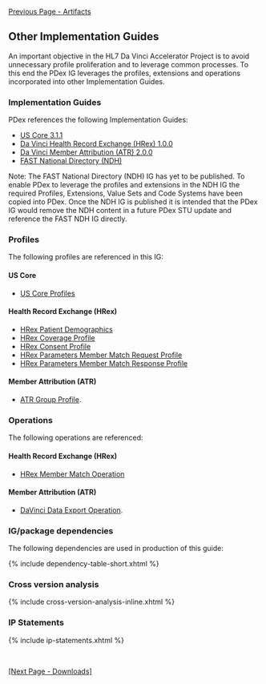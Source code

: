 [Previous Page - Artifacts](artifacts.html)

## Other Implementation Guides

An important objective in the HL7 Da Vinci Accelerator Project is to avoid
unnecessary profile proliferation and to leverage common processes. To this end
the PDex IG leverages the profiles, extensions and operations incorporated into
other Implementation Guides.

### Implementation Guides

PDex references the following Implementation Guides:

- [US Core 3.1.1](http://hl7.org/fhir/us/core/STU3.1.1/)
- [Da Vinci Health Record Exchange (HRex) 1.0.0](http://hl7.org/fhir/us/davinci-hrex/STU1/)
- [Da Vinci Member Attribution (ATR) 2.0.0](http://hl7.org/fhir/us/davinci-atr/2023Jan/)
- [FAST National Directory (NDH)](https://build.fhir.org/ig/HL7/fhir-us-ndh/)

Note: The FAST National Directory (NDH) IG has yet to be published. To enable PDex to leverage the profiles and extensions in the NDH IG the required Profiles, Extensions, Value Sets and Code Systems have been copied into PDex. Once the NDH IG is published it is intended that the PDex IG would remove the NDH content in a future PDex STU update and reference the FAST NDH IG directly.


### Profiles

The following profiles are referenced in this IG:

#### US Core

- [US Core Profiles](http://hl7.org/fhir/us/core/STU3.1.1/profiles.html#profiles)

#### Health Record Exchange (HRex)

- [HRex Patient Demographics](http://hl7.org/fhir/us/davinci-hrex/STU1/StructureDefinition-hrex-patient-demographics.html)
- [HRex Coverage Profile](http://hl7.org/fhir/us/davinci-hrex/STU1/StructureDefinition-hrex-coverage.html)
- [HRex Consent Profile](http://hl7.org/fhir/us/davinci-hrex/STU1/StructureDefinition-hrex-consent.html)
- [HRex Parameters Member Match Request Profile](http://hl7.org/fhir/us/davinci-hrex/STU1/StructureDefinition-hrex-parameters-member-match-in.html)
- [HRex Parameters Member Match Response Profile](http://hl7.org/fhir/us/davinci-hrex/STU1/StructureDefinition-hrex-parameters-member-match-out.html)

#### Member Attribution (ATR)

- [ATR Group Profile](http://hl7.org/fhir/us/davinci-atr/2023Jan/StructureDefinition-atr-group.html).

### Operations

The following operations are referenced:

#### Health Record Exchange (HRex)

- [HRex Member Match Operation](http://hl7.org/fhir/us/davinci-hrex/STU1/OperationDefinition-member-match.html)

#### Member Attribution (ATR)

- [DaVinci Data Export Operation](http://hl7.org/fhir/us/davinci-atr/2023Jan/OperationDefinition-davinci-data-export.html).

### IG/package dependencies

The following dependencies are used in production of this guide:

{% include dependency-table-short.xhtml %}

### Cross version analysis

{% include cross-version-analysis-inline.xhtml %}

### IP Statements

{% include ip-statements.xhtml %}

<br/>

<p><a href="downloads.html">[Next Page - Downloads]</a></p>


